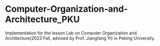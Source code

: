 # Computer-Organization-and-Architecture_PKU
Implementation for the lesson Lab on Computer Organization and Architecture(2023 Fall, advised by Prof. Jiangfang Yi) in Peking University.

